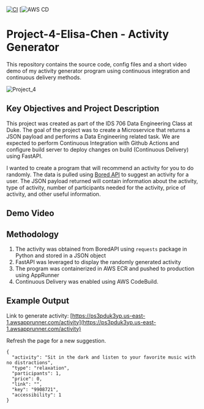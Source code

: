 [![CI](https://github.com/nogibjj/Project-4-Elisa-Chen/actions/workflows/makefile.yml/badge.svg)](https://github.com/nogibjj/Project-4-Elisa-Chen/actions/workflows/makefile.yml) [![AWS CD](https://codebuild.us-east-1.amazonaws.com/badges?uuid=eyJlbmNyeXB0ZWREYXRhIjoidGtTMm5ZSlgrWERrNDljbjB5YkpRVkhHKzlINWpVQUhEY3ZqbVdhcWYxR0ZJV3pkUVBoTENHemM0WC8rdERXQ2lMUDRvWHJCYWxXQzNnekNRQkdVd3VNPSIsIml2UGFyYW1ldGVyU3BlYyI6Ik9IL2RnOHFpRjIwVG1ITUoiLCJtYXRlcmlhbFNldFNlcmlhbCI6MX0%3D&branch=main)
# Project-4-Elisa-Chen - Activity Generator

This repository contains the source code, config files and a short video demo of my activity generator program using continuous integration and continuous delivery methods. 

![Project_4](https://user-images.githubusercontent.com/25168588/202618952-57517222-0201-4c91-a601-86b5f07c0be9.png)

## Key Objectives and Project Description
This project was created as part of the IDS 706 Data Engineering Class at Duke. The goal of the project was to create a Microservice that returns a JSON payload and performs a Data Engineering related task. We are expected to perform Continuous Integration with Github Actions and configure build server to deploy changes on build (Continuous Delivery) using FastAPI.

I wanted to create a program that will recommend an activity for you to do randomly. The data is pulled using [Bored API](https://www.boredapi.com/) to suggest an activity for a user. The JSON payload returned will contain information about the activity, type of activity, number of participants needed for the activity, price of activity, and other useful information. 

## Demo Video

## Methodology
1. The activity was obtained from BoredAPI using `requests` package in Python and stored in a JSON object
2. FastAPI was leveraged to display the randomly generated activity
3. The program was containerized in AWS ECR and pushed to production using AppRunner
4. Continuous Delivery was enabled using AWS CodeBuild.

## Example Output

Link to generate activity: [https://ps3pduk3yp.us-east-1.awsapprunner.com/activity](https://ps3pduk3yp.us-east-1.awsapprunner.com/activity)

Refresh the page for a new suggestion.

```
{
  "activity": "Sit in the dark and listen to your favorite music with no distractions",
  "type": "relaxation",
  "participants": 1,
  "price": 0,
  "link": "",
  "key": "9908721",
  "accessibility": 1
}
```
